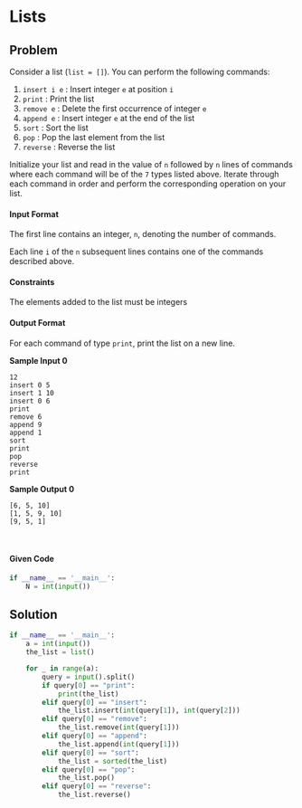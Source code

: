 # Lists
## Problem

Consider a list (`list = []`). You can perform the following commands:

1. `insert i e` : Insert integer `e` at position `i`
2. `print` : Print the list
3. `remove e` : Delete the first occurrence of integer `e`
4. `append e` : Insert integer `e` at the end of the list
5. `sort` : Sort the list
6. `pop` : Pop the last element from the list
7. `reverse` : Reverse the list

Initialize your list and read in the value of `n` followed by `n` lines of commands where each command will be of the `7` types listed above. Iterate through each command in order and perform the corresponding operation on your list.


#### Input Format

The first line contains an integer, `n`, denoting the number of commands.

Each line `i` of the `n` subsequent lines contains one of the commands described above.


#### Constraints

The elements added to the list must be integers


#### Output Format

For each command of type `print`, print the list on a new line.


**Sample Input 0**

```
12
insert 0 5
insert 1 10
insert 0 6
print
remove 6
append 9
append 1
sort
print
pop
reverse
print
```

**Sample Output 0**

```
[6, 5, 10]
[1, 5, 9, 10]
[9, 5, 1]
```


<br>


#### Given Code

```python
if __name__ == '__main__':
    N = int(input())
```

## Solution

```python
if __name__ == '__main__':
    a = int(input())
    the_list = list()

    for _ in range(a):
        query = input().split()
        if query[0] == "print":
            print(the_list)
        elif query[0] == "insert":
            the_list.insert(int(query[1]), int(query[2]))
        elif query[0] == "remove":
            the_list.remove(int(query[1]))
        elif query[0] == "append":
            the_list.append(int(query[1]))
        elif query[0] == "sort":
            the_list = sorted(the_list)
        elif query[0] == "pop":
            the_list.pop()
        elif query[0] == "reverse":
            the_list.reverse()
```
